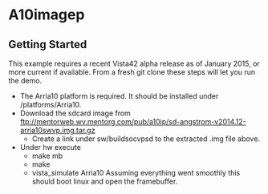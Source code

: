 # A10imagep
## Getting Started
This example requires a recent Vista42 alpha release as of January 2015, or more current if available.
From a fresh git clone these steps will let you run the demo.
- The Arria10 platform is required.  It should be installed under <vista-dir>/platforms/Arria10.
- Download the sdcard image from ftp://mentorweb.wv.mentorg.com/pub/a10ip/sd-angstrom-v2014.12-arria10swvp.img.tar.gz
  - Create a link under sw/buildsocvpsd to the extracted .img file above.
- Under hw execute
  - make mb
  - make
  - vista_simulate Arria10
Assuming everything went smoothly this should boot linux and open the framebuffer.

